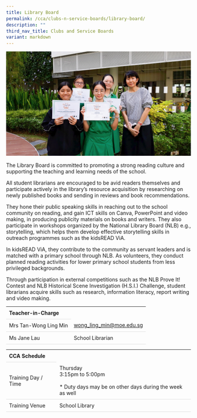 ```yaml
---
title: Library Board
permalink: /cca/clubs-n-service-boards/library-board/
description: ""
third_nav_title: Clubs and Service Boards
variant: markdown
---
```

<style>
table {
  border-collapse: collapse;
  width: 100%;
}

th, td {
  padding: 8px;
  text-align: left;
  border-bottom: 1px solid #ddd;
}

tr:hover {background-color: #F5F5DC;}
</style>

<img src="/images/CCA/Library_Board/Lib_2024.gif">

<p>The Library Board is committed to promoting a strong reading culture and supporting the teaching and learning needs of the school.</p>
 
<p>All student librarians are encouraged to be avid readers themselves and participate actively in the library’s resource acquisition by researching on newly published books and sending in reviews and book recommendations.</p>

<p>They hone their public speaking skills in reaching out to the school community on reading, and gain ICT skills on Canva, PowerPoint and video making, in producing publicity materials on books and writers. They also participate in workshops organized by the National Library Board (NLB) e.g., storytelling, which helps them develop effective storytelling skills in outreach programmes such as the kidsREAD ViA. </p>

<p>In kidsREAD ViA, they contribute to the community as servant leaders and is matched with a primary school through NLB. As volunteers, they conduct planned reading activities for lower primary school students from less privileged backgrounds. </p>

<p>Through participation in external competitions such as the NLB Prove It! Contest and NLB Historical Scene Investigation (H.S.I.) Challenge, student librarians acquire skills such as research, information literacy, report writing and video making.</p>

<table>
	<tbody>
		<tr>
			<th colspan="1">Teacher-in-Charge</th>
</tr><tr>
	<td rowspan="1">Mrs Tan-Wong Ling Min</td>
 <td><a target="" href="mailto:wong_ling_min@moe.edu.sg">wong_ling_min@moe.edu.sg</a></td>
	 	</tr>
<tr>
	<td rowspan="1">Ms Jane Lau</td>
 <td>School Librarian</td>
	 	</tr>
	</tbody>
	</table>
<table>
	<tbody>
		<tr>
			<th colspan="1">CCA Schedule</th>
</tr>
		<tr>
	<td rowspan="1"> Training Day / Time</td>
<td>Thursday<br>
	3:15pm to 5:00pm<br><br>* Duty days may be on other days during the week as well
		</td>
	 	</tr>
<tr>
	<td rowspan="1">Training Venue</td>
 <td rowspan="1">School Library</td>
	</tr>
</tbody>
</table>